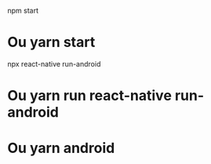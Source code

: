 npm start
# Ou yarn start

npx react-native run-android

# Ou yarn run react-native run-android
# Ou yarn android